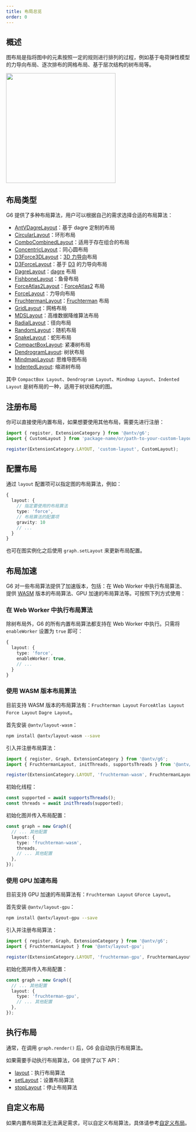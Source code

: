 ```yaml
---
title: 布局总览
order: 0
---
```


## 概述

图布局是指将图中的元素按照一定的规则进行排列的过程，例如基于电荷弹性模型的力导向布局、逐次排布的网格布局、基于层次结构的树布局等。

<image width="300" src="https://mdn.alipayobjects.com/huamei_qa8qxu/afts/img/A*WIhlToluHaEAAAAAAAAAAAAADmJ7AQ/original" />

## 布局类型

G6 提供了多种布局算法，用户可以根据自己的需求选择合适的布局算法：

- [AntVDagreLayout](/manual/layout/antv-dagre-layout)：基于 dagre 定制的布局
- [CircularLayout](/manual/layout/circular-layout)：环形布局
- [ComboCombinedLayout](/manual/layout/combo-combined-layout)：适用于存在组合的布局
- [ConcentricLayout](/manual/layout/concentric-layout)：同心圆布局
- [D3Force3DLayout](/manual/layout/d3-force3-d-layout)：[3D 力导向](https://github.com/vasturiano/d3-force-3d)布局
- [D3ForceLayout](/manual/layout/d3-force-layout)：基于 [D3](https://d3js.org/d3-force) 的力导向布局
- [DagreLayout](/manual/layout/dagre-layout)：[dagre](https://github.com/dagrejs/dagre) 布局
- [FishboneLayout](/manual/layout/fishbone)：鱼骨布局
- [ForceAtlas2Layout](/manual/layout/force-atlas2-layout)：[ForceAtlas2](https://journals.plos.org/plosone/article?id=10.1371/journal.pone.0098679) 布局
- [ForceLayout](/manual/layout/force-layout)：力导向布局
- [FruchtermanLayout](/manual/layout/fruchterman-layout)：[Fruchterman](https://www.sciencedirect.com/topics/computer-science/reingold-layout) 布局
- [GridLayout](/manual/layout/grid-layout)：网格布局
- [MDSLayout](/manual/layout/mds-layout)：高维数据降维算法布局
- [RadialLayout](/manual/layout/radial-layout)：径向布局
- [RandomLayout](/manual/layout/random-layout)：随机布局
- [SnakeLayout](/manual/layout/snake)：蛇形布局
- [CompactBoxLayout](/manual/layout/compact-box-layout): 紧凑树布局
- [DendrogramLayout](/manual/layout/dendrogram-layout): 树状布局
- [MindmapLayout](/manual/layout/mindmap-layout): 思维导图布局
- [IndentedLayout](/manual/layout/indented-layout): 缩进树布局

其中 `CompactBox Layout`、`Dendrogram Layout`、`Mindmap Layout`、`Indented Layout` 是树布局的一种，适用于树状结构的图。

## 注册布局

你可以直接使用内置布局，如果想要使用其他布局，需要先进行注册：

```typescript
import { register, ExtensionCategory } from '@antv/g6';
import { CustomLayout } from 'package-name/or/path-to-your-custom-layout';

register(ExtensionCategory.LAYOUT, 'custom-layout', CustomLayout);
```

## 配置布局

通过 `layout` 配置项可以指定图的布局算法，例如：

```typescript
{
  layout: {
    // 指定要使用的布局算法
    type: 'force',
    // 布局算法的配置项
    gravity: 10
    // ...
  }
}
```

也可在图实例化之后使用 `graph.setLayout` 来更新布局配置。

## 布局加速

G6 对一些布局算法提供了加速版本，包括：在 Web Worker 中执行布局算法、提供 [WASM](https://webassembly.org/) 版本的布局算法、GPU 加速的布局算法等。可按照下列方式使用：

### 在 Web Worker 中执行布局算法

除树布局外，G6 的所有内置布局算法都支持在 Web Worker 中执行。只需将 `enableWorker` 设置为 `true` 即可：

```typescript
{
  layout: {
    type: 'force',
    enableWorker: true,
    // ...
  }
}
```

### 使用 WASM 版本布局算法

目前支持 WASM 版本的布局算法有：`Fruchterman Layout` `ForceAtlas Layout` `Force Layout` `Dagre Layout`。

首先安装 `@antv/layout-wasm`：

```bash
npm install @antv/layout-wasm --save
```

引入并注册布局算法：

```typescript
import { register, Graph, ExtensionCategory } from '@antv/g6';
import { FruchtermanLayout, initThreads, supportsThreads } from '@antv/layout-wasm';

register(ExtensionCategory.LAYOUT, 'fruchterman-wasm', FruchtermanLayout);
```

初始化线程：

```typescript
const supported = await supportsThreads();
const threads = await initThreads(supported);
```

初始化图并传入布局配置：

```typescript
const graph = new Graph({
  // ... 其他配置
  layout: {
    type: 'fruchterman-wasm',
    threads,
    // ... 其他配置
  },
});
```

### 使用 GPU 加速布局

目前支持 GPU 加速的布局算法有：`Fruchterman Layout` `GForce Layout`。

首先安装 `@antv/layout-gpu`：

```bash
npm install @antv/layout-gpu --save
```

引入并注册布局算法：

```typescript
import { register, Graph, ExtensionCategory } from '@antv/g6';
import { FruchtermanLayout } from '@antv/layout-gpu';

register(ExtensionCategory.LAYOUT, 'fruchterman-gpu', FruchtermanLayout);
```

初始化图并传入布局配置：

```typescript
const graph = new Graph({
  // ... 其他配置
  layout: {
    type: 'fruchterman-gpu',
    // ... 其他配置
  },
});
```

## 执行布局

通常，在调用 `graph.render()` 后，G6 会自动执行布局算法。

如果需要手动执行布局算法，G6 提供了以下 API：

- [layout](/api/layout#graphlayoutlayoutoptions)：执行布局算法
- [setLayout](/api/layout#graphsetlayoutlayout)：设置布局算法
- [stopLayout](/api/layout#graphstoplayout)：停止布局算法

## 自定义布局

如果内置布局算法无法满足需求，可以自定义布局算法，具体请参考[自定义布局](/manual/layout/custom-layout)。
